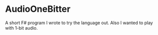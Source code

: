 # AudioOneBitter
 A short F# program I wrote to try the language out. Also I wanted to play with 1-bit audio.